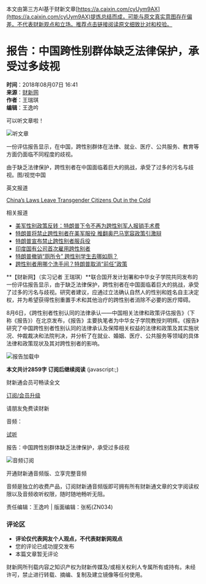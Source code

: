 本文由第三方AI基于财新文章[https://a.caixin.com/cyUym9AX](https://a.caixin.com/cyUym9AX)提炼总结而成，可能与原文真实意图存在偏差。不代表财新观点和立场。推荐点击链接阅读原文细致比对和校验。

# 报告：中国跨性别群体缺乏法律保护，承受过多歧视

**时间**：2018年08月07日 16:41  
**来源**：[财新网](http://www.caixin.com)  
**作者**：王瑞琪  
**编辑**：王逸吟  

可以听文章啦！

![听文章](//file.caixin.com/images/content/PC.jpg)

一份评估报告显示，在中国，跨性别群体在法律、就业、医疗、公共服务、教育等方面仍面临不同程度的歧视。

由于缺乏法律保护，跨性别者在中国面临着巨大的挑战，承受了过多的污名与歧视。图/视觉中国

英文报道

[China’s Laws Leave Transgender Citizens Out in the Cold](http://www.caixinglobal.com/2018-08-08/chinas-laws-leave-transgender-citizens-out-in-the-cold-101312989.html?sourceEntityId=101312508)

相关报道

- [美军性别政策反转：特朗普下令不再为跨性别军人报销手术费](http://international.caixin.com/2017-08-26/101136191.html?sourceEntityId=101312508)
- [特朗普将禁止跨性别者在美军服役 推翻奥巴马宽容政策引激辩](http://international.caixin.com/2017-07-28/101123225.html?sourceEntityId=101312508)
- [特朗普宣布禁止跨性别者服兵役](http://gbiz.caixin.com/2017-07-27/101122884.html?sourceEntityId=101312508)
- [印度国有公司首次雇用跨性别者](http://video.caixin.com/2017-05-16/101091095.html?sourceEntityId=101312508)
- [特朗普撤销“厕所令” 跨性别学生去哪如厕？](http://international.caixin.com/2017-02-23/101058518.html?sourceEntityId=101312508)
- [跨性别者用哪个洗手间？特朗普取消“前任”政策](http://video.caixin.com/2017-02-23/101058409.html?sourceEntityId=101312508)

**【财新网】（实习记者 王瑞琪）**联合国开发计划署和中华女子学院共同发布的一份评估报告显示，由于缺乏法律保护，跨性别者在中国面临着巨大的挑战，承受了过多的污名与歧视。研究者建议，应通过立法确认自然人的性别和姓名自主决定权，并为希望获得性别重置手术和其他治疗的跨性别者消除不必要的医疗障碍。

8月6日，《跨性别者性别认同的法律承认——中国相关法律和政策评估报告》（下称《报告》）在北京发布，《报告》主要执笔者为中华女子学院教授刘明辉。《报告》研究了中国跨性别者性别认同的法律承认及保障相关权益的法律和政策及其实施状况、仲裁裁决和法院判决，并分析了在就业、婚姻、医疗、公共服务等领域的具体法律和政策现状及其对跨性别者的影响。

![报告加载中](//file.caixin.com/file/content/images/loading.gif) 

**本文共计2859字 订阅后继续阅读** (javascript:;)

财新通会员可畅读全文

[订阅/会员升级](javascript:;)

请朋友免费读财新

音频：

[试听](//file.caixin.com/pkg/cx-pay-layer/img/x.svg)

报告：中国跨性别群体缺乏法律保护，承受过多歧视

![音频订阅](//file.caixin.com/pkg/cx-pay-layer/img/x.svg)

开通财新通音频版、立享完整音频

音频是独立的收费产品，订阅财新通音频版即可拥有所有财新通文章的文字阅读权限以及音频收听权限，随时随地畅听无阻。

责任编辑：王逸吟 | 版面编辑：张柘(ZN034)

### 评论区
- **评论仅代表网友个人观点，不代表财新网观点**
- 您的评论已成功提交发布  
- 本篇文章暂无评论  

财新网所刊载内容之知识产权为财新传媒及/或相关权利人专属所有或持有。未经许可，禁止进行转载、摘编、复制及建立镜像等任何使用。
<!-- tcd_original_link https://china.caixin.com/2018-08-07/101312508.html -->
